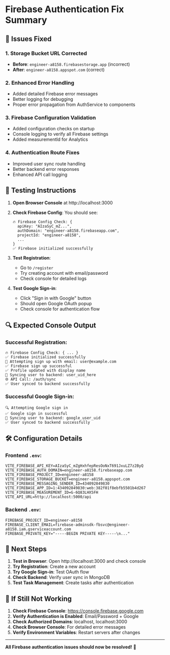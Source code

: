 # Firebase Authentication Fix Summary

## 🔧 **Issues Fixed**

### 1. **Storage Bucket URL Corrected**
- **Before**: `engineer-a8158.firebasestorage.app` (incorrect)
- **After**: `engineer-a8158.appspot.com` (correct)

### 2. **Enhanced Error Handling**
- Added detailed Firebase error messages
- Better logging for debugging
- Proper error propagation from AuthService to components

### 3. **Firebase Configuration Validation**
- Added configuration checks on startup
- Console logging to verify all Firebase settings
- Added measurementId for Analytics

### 4. **Authentication Route Fixes**
- Improved user sync route handling
- Better backend error responses
- Enhanced API call logging

## 🧪 **Testing Instructions**

1. **Open Browser Console** at http://localhost:3000
2. **Check Firebase Config**: You should see:
   ```
   🔥 Firebase Config Check: {
     apiKey: "AIzaSyC_mZ...",
     authDomain: "engineer-a8158.firebaseapp.com",
     projectId: "engineer-a8158",
     ...
   }
   ✅ Firebase initialized successfully
   ```

3. **Test Registration**:
   - Go to `/register`
   - Try creating account with email/password
   - Check console for detailed logs

4. **Test Google Sign-in**:
   - Click "Sign in with Google" button
   - Should open Google OAuth popup
   - Check console for authentication flow

## 🔍 **Expected Console Output**

### Successful Registration:
```
🔥 Firebase Config Check: { ... }
✅ Firebase initialized successfully
📝 Attempting sign up with email: user@example.com
✅ Firebase sign up successful
✅ Profile updated with display name
🔄 Syncing user to backend: user_uid_here
🌐 API Call: /auth/sync
✅ User synced to backend successfully
```

### Successful Google Sign-in:
```
🔍 Attempting Google sign in
✅ Google sign in successful
🔄 Syncing user to backend: google_user_uid
✅ User synced to backend successfully
```

## 🛠️ **Configuration Details**

### Frontend `.env`:
```env
VITE_FIREBASE_API_KEY=AIzaSyC_mZgHxhfepResOoNxT691JxuLZ7z2ByQ
VITE_FIREBASE_AUTH_DOMAIN=engineer-a8158.firebaseapp.com
VITE_FIREBASE_PROJECT_ID=engineer-a8158
VITE_FIREBASE_STORAGE_BUCKET=engineer-a8158.appspot.com
VITE_FIREBASE_MESSAGING_SENDER_ID=434092849830
VITE_FIREBASE_APP_ID=1:434092849830:web:382f01f8ebfb5501b4d267
VITE_FIREBASE_MEASUREMENT_ID=G-6Q83LHX5FH
VITE_API_URL=http://localhost:5000/api
```

### Backend `.env`:
```env
FIREBASE_PROJECT_ID=engineer-a8158
FIREBASE_CLIENT_EMAIL=firebase-adminsdk-fbsvc@engineer-a8158.iam.gserviceaccount.com
FIREBASE_PRIVATE_KEY="-----BEGIN PRIVATE KEY-----\n..."
```

## 🎯 **Next Steps**

1. **Test in Browser**: Open http://localhost:3000 and check console
2. **Try Registration**: Create a new account
3. **Try Google Sign-in**: Test OAuth flow
4. **Check Backend**: Verify user sync in MongoDB
5. **Test Task Management**: Create tasks after authentication

## 🚨 **If Still Not Working**

1. **Check Firebase Console**: https://console.firebase.google.com
2. **Verify Authentication is Enabled**: Email/Password + Google
3. **Check Authorized Domains**: localhost, localhost:3000
4. **Check Browser Console**: For detailed error messages
5. **Verify Environment Variables**: Restart servers after changes

---

**All Firebase authentication issues should now be resolved!** 🎉
